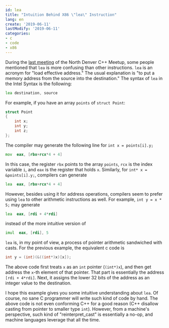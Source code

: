 ```yaml
---
id: lea
title: "Intuition Behind X86 \"lea\" Instruction"
lang: en
create: '2019-06-11'
lastModify: '2019-06-11'
categories:
- c
- code
- x86
---
```


During the [last meeting](https://www.meetup.com/North-Denver-Metro-C-Meetup/events/261292867/) of the North Denver C++ Meetup, some people mentioned that `lea` is more confusing than other instructions.  `lea` is an acronym for "load effective address." The usual explanation is "to put a memory address from the source into the destination." The syntax of `lea` in the Intel Syntax is the following:

```asm
lea destination, source
```

For example, if you have an array `points` of `struct Point`:

```c
struct Point
{
    int x;
    int y;
    int z;
};
```

The compiler may generate the following line for `int x = points[i].y;`

```asm
mov  eax, [rbx+rcx*4 + 4]
```

In this case, the register `rbx` points to the array `points`, `rcx` is the index variable `i`, and `eax` is the register that holds `x`. Similarly, for `int* x = &points[i].y;`, compilers can generate 
```asm
lea  eax, [rbx+rcx*4 + 4]
```

However, besides using it for address operations, compilers seem to prefer using `lea` to other arithmetic instructions as well. For example, `int y = x * 5;` may generate

```asm
lea  eax, [rdi + 4*rdi]
```

instead of the more intuitive version of

```asm
imul  eax, [rdi], 5
```

`lea` is, in my point of view, a process of pointer arithmetic sandwiched with casts. For the previous example, the equivalent c code is
```c
int y = (int)(&((int*)x)[x]);
```

The above code first treats `x` as an `int` pointer (`(int*)x`), and then get address the `x`-th element of that pointer. That part is essentially the address `[rdi + 4*rdi]`. Next, it assigns the lower 32 bits of the address as an integer value to the destination.

I hope this example gives you some intuitive understanding about `lea`. Of course, no sane C programmer will write such kind of code by hand. The above code is not even conforming C++ for a good reason (C++ disallow casting from pointer to smaller type `int`). However, from a machine's perspective, such kind of "reinterpret_cast" is essentially a no-op, and machine languages leverage that all the time.
